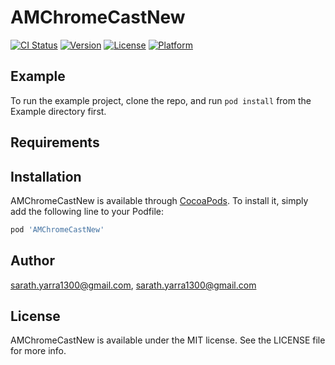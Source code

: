 # AMChromeCastNew

[![CI Status](https://img.shields.io/travis/sarath.yarra1300@gmail.com/AMChromeCastNew.svg?style=flat)](https://travis-ci.org/sarath.yarra1300@gmail.com/AMChromeCastNew)
[![Version](https://img.shields.io/cocoapods/v/AMChromeCastNew.svg?style=flat)](https://cocoapods.org/pods/AMChromeCastNew)
[![License](https://img.shields.io/cocoapods/l/AMChromeCastNew.svg?style=flat)](https://cocoapods.org/pods/AMChromeCastNew)
[![Platform](https://img.shields.io/cocoapods/p/AMChromeCastNew.svg?style=flat)](https://cocoapods.org/pods/AMChromeCastNew)

## Example

To run the example project, clone the repo, and run `pod install` from the Example directory first.

## Requirements

## Installation

AMChromeCastNew is available through [CocoaPods](https://cocoapods.org). To install
it, simply add the following line to your Podfile:

```ruby
pod 'AMChromeCastNew'
```

## Author

sarath.yarra1300@gmail.com, sarath.yarra1300@gmail.com

## License

AMChromeCastNew is available under the MIT license. See the LICENSE file for more info.
